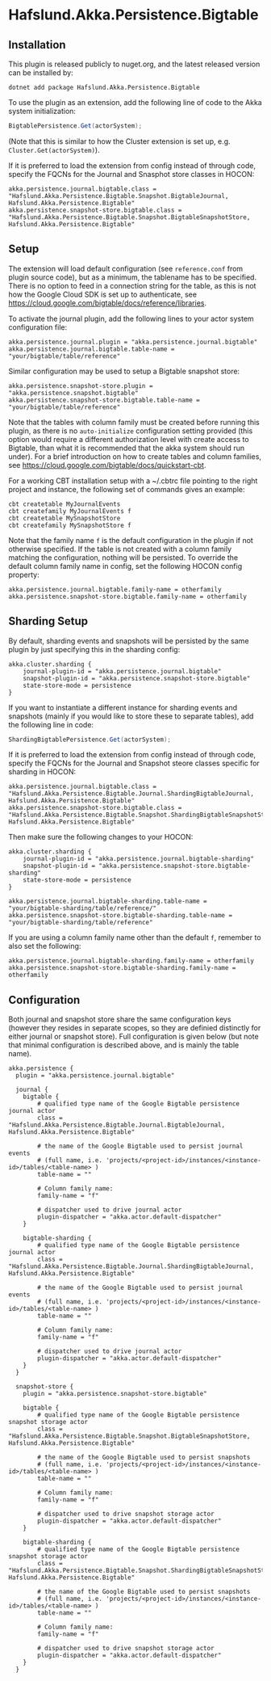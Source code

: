 # Hafslund.Akka.Persistence.Bigtable

## Installation
This plugin is released publicly to nuget.org, and the latest released version can be installed by:
```CMD
dotnet add package Hafslund.Akka.Persistence.Bigtable
```

To use the plugin as an extension, add the following line of code to the Akka system initialization:
```C#
BigtablePersistence.Get(actorSystem);
```
(Note that this is similar to how the Cluster extension is set up, e.g. `Cluster.Get(actorSystem)`).

If it is preferred to load the extension from config instead of through code, specify the FQCNs for the Journal and Snasphot store classes in HOCON:

```HOCON
akka.persistence.journal.bigtable.class = "Hafslund.Akka.Persistence.Bigtable.Snapshot.BigtableJournal, Hafslund.Akka.Persistence.Bigtable"
akka.persistence.snapshot-store.bigtable.class = "Hafslund.Akka.Persistence.Bigtable.Snapshot.BigtableSnapshotStore, Hafslund.Akka.Persistence.Bigtable"
```

## Setup

The extension will load default configuration (see `reference.conf` from plugin source code), but as a minimum, the tablename has to be specified. There is no option to feed in a connection string for the table, as this is not how the Google Cloud SDK is set up to authenticate, see https://cloud.google.com/bigtable/docs/reference/libraries.

To activate the journal plugin, add the following lines to your actor system configuration file:
```HOCON
akka.persistence.journal.plugin = "akka.persistence.journal.bigtable"
akka.persistence.journal.bigtable.table-name = "your/bigtable/table/reference"
```

Similar configuration may be used to setup a Bigtable snapshot store:

```HOCON
akka.persistence.snapshot-store.plugin = "akka.persistence.snapshot.bigtable"
akka.persistence.snapshot-store.bigtable.table-name = "your/bigtable/table/reference"
```


Note that the tables with column family must be created before running this plugin, as there is no `auto-initialize` configuration setting provided (this option would require a different authorization level with create access to Bigtable, than what it is recommended that the akka system should run under). For a brief introduction on how to create tables and column families, see https://cloud.google.com/bigtable/docs/quickstart-cbt.

For a working CBT installation setup with a ~/.cbtrc file pointing to the right project and instance, the following set of commands gives an example:
```
cbt createtable MyJournalEvents
cbt createfamily MyJournalEvents f
cbt createtable MySnapshotStore
cbt createfamily MySnapshotStore f
```

Note that the family name `f` is the default configuration in the plugin if not otherwise specified. If the table is not created with a column family matching the configuration, nothing will be persisted. To override the default column family name in config, set the following HOCON config property:

```HOCON
akka.persistence.journal.bigtable.family-name = otherfamily
akka.persistence.snapshot-store.bigtable.family-name = otherfamily
```

## Sharding Setup

By default, sharding events and snapshots will be persisted by the same plugin by just specifying this in the sharding config:
```HOCON
akka.cluster.sharding {
	journal-plugin-id = "akka.persistence.journal.bigtable"
	snapshot-plugin-id = "akka.persistence.snapshot-store.bigtable"
	state-store-mode = persistence
}
```

If you want to instantiate a different instance for sharding events and snapshots (mainly if you would like to store these to separate tables), add the following line in code:
```C#
ShardingBigtablePersistence.Get(actorSystem);
```

If it is preferred to load the extension from config instead of through code, specify the FQCNs for the Journal and Snapshot steore classes specific for sharding in HOCON:

```HOCON
akka.persistence.journal.bigtable.class = "Hafslund.Akka.Persistence.Bigtable.Journal.ShardingBigtableJournal, Hafslund.Akka.Persistence.Bigtable"
akka.persistence.snapshot-store.bigtable.class = "Hafslund.Akka.Persistence.Bigtable.Snapshot.ShardingBigtableSnapshotStore, Hafslund.Akka.Persistence.Bigtable"
```


Then make sure the following changes to your HOCON:
```hocon
akka.cluster.sharding {
	journal-plugin-id = "akka.persistence.journal.bigtable-sharding"
	snapshot-plugin-id = "akka.persistence.snapshot-store.bigtable-sharding"
	state-store-mode = persistence
}

akka.persistence.journal.bigtable-sharding.table-name = "your/bigtable-sharding/table/reference/"
akka.persistence.snapshot-store.bigtable-sharding.table-name = "your/bigtable-sharding/table/reference"

```
If you are using a column family name other than the default `f`, remember to also set the following:

```hocon
akka.persistence.journal.bigtable-sharding.family-name = otherfamily
akka.persistence.snapshot-store.bigtable-sharding.family-name = otherfamily
```


## Configuration

Both journal and snapshot store share the same configuration keys (however they resides in separate scopes, so they are definied distinctly for either journal or snapshot store). Full configuration is given below (but note that minimal configuration is described above, and is mainly the table name).

```HOCON
akka.persistence {
  plugin = "akka.persistence.journal.bigtable"

  journal {
    bigtable {
	    # qualified type name of the Google Bigtable persistence journal actor
	    class = "Hafslund.Akka.Persistence.Bigtable.Journal.BigtableJournal, Hafslund.Akka.Persistence.Bigtable"

	    # the name of the Google Bigtable used to persist journal events
	    # (full name, i.e. 'projects/<project-id>/instances/<instance-id>/tables/<table-name> )
	    table-name = ""

	    # Column family name:
	    family-name = "f"

	    # dispatcher used to drive journal actor
	    plugin-dispatcher = "akka.actor.default-dispatcher"
    }

	bigtable-sharding {
	    # qualified type name of the Google Bigtable persistence journal actor
	    class = "Hafslund.Akka.Persistence.Bigtable.Journal.ShardingBigtableJournal, Hafslund.Akka.Persistence.Bigtable"

	    # the name of the Google Bigtable used to persist journal events
	    # (full name, i.e. 'projects/<project-id>/instances/<instance-id>/tables/<table-name> )
	    table-name = ""

	    # Column family name:
	    family-name = "f"
	    
	    # dispatcher used to drive journal actor
	    plugin-dispatcher = "akka.actor.default-dispatcher"
    }
  }  

  snapshot-store {
	plugin = "akka.persistence.snapshot-store.bigtable"
    
	bigtable {
	    # qualified type name of the Google Bigtable persistence snapshot storage actor
	    class = "Hafslund.Akka.Persistence.Bigtable.Snapshot.BigtableSnapshotStore, Hafslund.Akka.Persistence.Bigtable"

	    # the name of the Google Bigtable used to persist snapshots
	    # (full name, i.e. 'projects/<project-id>/instances/<instance-id>/tables/<table-name> )
	    table-name = ""
	    
	    # Column family name:
	    family-name = "f"

	    # dispatcher used to drive snapshot storage actor
	    plugin-dispatcher = "akka.actor.default-dispatcher"
    }

	bigtable-sharding {
	    # qualified type name of the Google Bigtable persistence snapshot storage actor
	    class = "Hafslund.Akka.Persistence.Bigtable.Snapshot.ShardingBigtableSnapshotStore, Hafslund.Akka.Persistence.Bigtable"

	    # the name of the Google Bigtable used to persist snapshots
	    # (full name, i.e. 'projects/<project-id>/instances/<instance-id>/tables/<table-name> )
	    table-name = ""

	    # Column family name:
	    family-name = "f"

	    # dispatcher used to drive snapshot storage actor
	    plugin-dispatcher = "akka.actor.default-dispatcher"
    }
  }
```